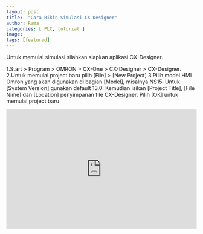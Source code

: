 ```yaml
---
layout: post
title:  "Cara Bikin Simulasi CX Designer"
author: Rama
categories: [ PLC, tutorial ]
image: 
tags: [featured]
---
```

Untuk memulai simulasi silahkan siapkan aplikasi CX-Designer.

1.Start > Program > OMRON > CX-One > CX-Designer > CX-Designer.
2.Untuk memulai project baru pilih [File] > [New Project]
3.Pilih model HMI Omron yang akan digunakan di bagian [Model], misalnya NS15. Untuk [System Version] gunakan default 13.0. Kemudian isikan [Project Title], [File Nime] dan [Location] penyimpanan file CX-Designer. Pilih [OK] untuk memulai project baru

<p><iframe style="width:100%;" height="315" src="https://youtu.be/iegIQVHUE4A&amp;showinfo=0" frameborder="0" allowfullscreen></iframe></p>